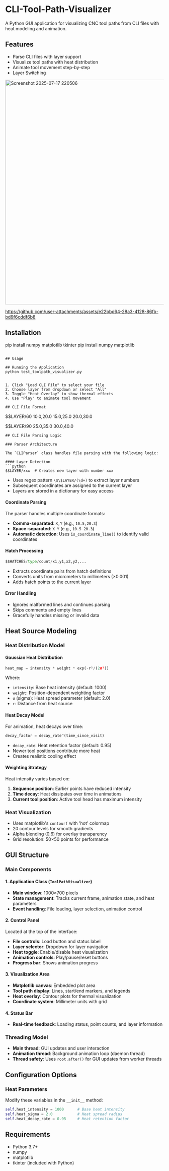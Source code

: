 # CLI-Tool-Path-Visualizer
A Python GUI application for visualizing CNC tool paths from CLI files with heat modeling and animation.

## Features

- Parse CLI files with layer support
- Visualize tool paths with heat distribution
- Animate tool movement step-by-step
- Layer Switching  
<img width="985" height="713" alt="Screenshot 2025-07-17 220506" src="https://github.com/user-attachments/assets/65c0ae1a-3d0b-4cd3-b9b4-6ecaa325625a" />



https://github.com/user-attachments/assets/e22bbd64-28a3-4128-86fb-bd9f6cddf6b8



## Installation

pip install numpy matplotlib tkinter
pip install numpy matplotlib
```

## Usage

## Running the Application
python test_toolpath_visualizer.py


1. Click "Load CLI File" to select your file
2. Choose layer from dropdown or select "All"
3. Toggle "Heat Overlay" to show thermal effects
4. Use "Play" to animate tool movement

## CLI File Format

```
$$LAYER/60
10.0,20.0
15.0,25.0
20.0,30.0

$$LAYER/90
25.0,35.0
30.0,40.0
```
## CLI File Parsing Logic

### Parser Architecture

The `CLIParser` class handles file parsing with the following logic:

#### Layer Detection
```python
$$LAYER/xxx  # Creates new layer with number xxx
```
- Uses regex pattern `\$\$LAYER/(\d+)` to extract layer numbers
- Subsequent coordinates are assigned to the current layer
- Layers are stored in a dictionary for easy access

#### Coordinate Parsing
The parser handles multiple coordinate formats:
- **Comma-separated**: `X,Y` (e.g., `10.5,20.3`)
- **Space-separated**: `X Y` (e.g., `10.5 20.3`)
- **Automatic detection**: Uses `is_coordinate_line()` to identify valid coordinates

#### Hatch Processing
```python
$$HATCHES/type/count/x1,y1,x2,y2,...
```
- Extracts coordinate pairs from hatch definitions
- Converts units from micrometers to millimeters (×0.001)
- Adds hatch points to the current layer

#### Error Handling
- Ignores malformed lines and continues parsing
- Skips comments and empty lines
- Gracefully handles missing or invalid data

## Heat Source Modeling

### Heat Distribution Model

#### Gaussian Heat Distribution
```python
heat_map = intensity * weight * exp(-r²/(2σ²))
```

Where:
- `intensity`: Base heat intensity (default: 1000)
- `weight`: Position-dependent weighting factor
- `σ` (sigma): Heat spread parameter (default: 2.0)
- `r`: Distance from heat source

#### Heat Decay Model
For animation, heat decays over time:
```python
decay_factor = decay_rate^(time_since_visit)
```

- `decay_rate`: Heat retention factor (default: 0.95)
- Newer tool positions contribute more heat
- Creates realistic cooling effect

#### Weighting Strategy
Heat intensity varies based on:
1. **Sequence position**: Earlier points have reduced intensity
2. **Time decay**: Heat dissipates over time in animations
3. **Current tool position**: Active tool head has maximum intensity

### Heat Visualization
- Uses matplotlib's `contourf` with 'hot' colormap
- 20 contour levels for smooth gradients
- Alpha blending (0.6) for overlay transparency
- Grid resolution: 50×50 points for performance

## GUI Structure

### Main Components

#### 1. Application Class (`ToolPathVisualizer`)
- **Main window**: 1000×700 pixels
- **State management**: Tracks current frame, animation state, and heat parameters
- **Event handling**: File loading, layer selection, animation control

#### 2. Control Panel
Located at the top of the interface:
- **File controls**: Load button and status label
- **Layer selector**: Dropdown for layer navigation
- **Heat toggle**: Enable/disable heat visualization
- **Animation controls**: Play/pause/reset buttons
- **Progress bar**: Shows animation progress

#### 3. Visualization Area
- **Matplotlib canvas**: Embedded plot area
- **Tool path display**: Lines, start/end markers, and legends
- **Heat overlay**: Contour plots for thermal visualization
- **Coordinate system**: Millimeter units with grid

#### 4. Status Bar
- **Real-time feedback**: Loading status, point counts, and layer information

### Threading Model
- **Main thread**: GUI updates and user interaction
- **Animation thread**: Background animation loop (daemon thread)
- **Thread safety**: Uses `root.after()` for GUI updates from worker threads

## Configuration Options

### Heat Parameters
Modify these variables in the `__init__` method:
```python
self.heat_intensity = 1000      # Base heat intensity
self.heat_sigma = 2.0           # Heat spread radius
self.heat_decay_rate = 0.95     # Heat retention factor
```

## Requirements

- Python 3.7+
- numpy
- matplotlib
- tkinter (included with Python)
